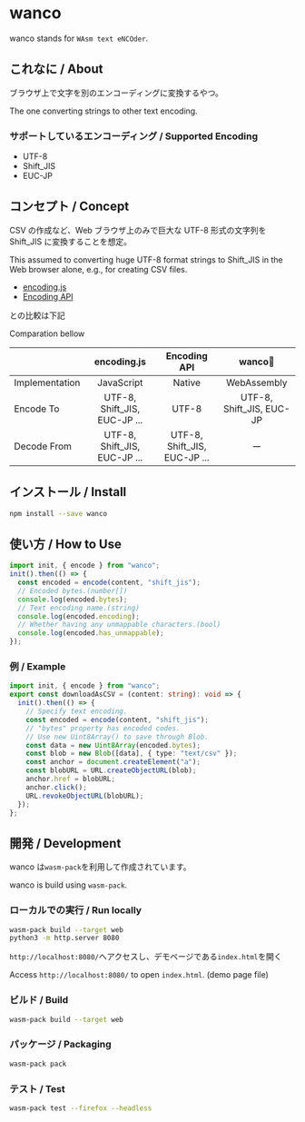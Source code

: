 # wanco

wanco stands for `WAsm text eNCOder`.

## これなに / About

ブラウザ上で文字を別のエンコーディングに変換するやつ。

The one converting strings to other text encoding.

### サポートしているエンコーディング / Supported Encoding

- UTF-8
- Shift_JIS
- EUC-JP

## コンセプト / Concept

CSV の作成など、Web ブラウザ上のみで巨大な UTF-8 形式の文字列を Shift_JIS に変換することを想定。

This assumed to converting huge UTF-8 format strings to Shift_JIS in the Web browser alone, e.g., for creating CSV files.

- [encoding.js](https://github.com/polygonplanet/encoding.js/blob/master/README_ja.md)
- [Encoding API](https://developer.mozilla.org/en-US/docs/Web/API/Encoding_API)

との比較は下記

Comparation bellow

|                |         encoding.js          |         Encoding API         |         wanco🐶          |
| -------------- | :--------------------------: | :--------------------------: | :----------------------: |
| Implementation |          JavaScript          |            Native            |       WebAssembly        |
| Encode To      | UTF-8, Shift_JIS, EUC-JP ... |            UTF-8             | UTF-8, Shift_JIS, EUC-JP |
| Decode From    | UTF-8, Shift_JIS, EUC-JP ... | UTF-8, Shift_JIS, EUC-JP ... |            ー            |

## インストール / Install

```bash
npm install --save wanco
```

## 使い方 / How to Use

```typescript
import init, { encode } from "wanco";
init().then(() => {
  const encoded = encode(content, "shift_jis");
  // Encoded bytes.(number[])
  console.log(encoded.bytes);
  // Text encoding name.(string)
  console.log(encoded.encoding);
  // Whether having any unmappable characters.(bool)
  console.log(encoded.has_unmappable);
});
```

### 例 / Example

```typescript
import init, { encode } from "wanco";
export const downloadAsCSV = (content: string): void => {
  init().then(() => {
    // Specify text encoding.
    const encoded = encode(content, "shift_jis");
    // "bytes" property has encoded codes.
    // Use new Uint8Array() to save through Blob.
    const data = new Uint8Array(encoded.bytes);
    const blob = new Blob([data], { type: "text/csv" });
    const anchor = document.createElement("a");
    const blobURL = URL.createObjectURL(blob);
    anchor.href = blobURL;
    anchor.click();
    URL.revokeObjectURL(blobURL);
  });
};
```

## 開発 / Development

wanco は`wasm-pack`を利用して作成されています。

wanco is build using `wasm-pack`.

### ローカルでの実行 / Run locally

```bash
wasm-pack build --target web
python3 -m http.server 8080
```

`http://localhost:8080/`へアクセスし、デモページである`index.html`を開く

Access `http://localhost:8080/` to open `index.html`. (demo page file)

### ビルド / Build

```bash
wasm-pack build --target web
```

### パッケージ / Packaging

```bash
wasm-pack pack
```

### テスト / Test

```bash
wasm-pack test --firefox --headless
```
